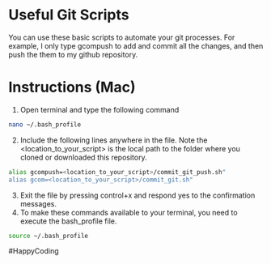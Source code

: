 # Useful Git Scripts
You can use these basic scripts to automate your git processes. For example, I only type gcompush to add and commit all the changes, and then push the them to my github repository. 

# Instructions (Mac)
1. Open terminal and type the following command
```bash
nano ~/.bash_profile
```
2. Include the following lines anywhere in the file. Note the <location_to_your_script> is the local path to the folder where you cloned or downloaded this repository.
```bash
alias gcompush=<location_to_your_script>/commit_git_push.sh"
alias gcom=<location_to_your_script>/commit_git.sh"
```
3. Exit the file by pressing control+x and respond yes to the confirmation messages.
4. To make these commands available to your terminal, you need to execute the bash_profile file.
```bash
source ~/.bash_profile
```

#HappyCoding
